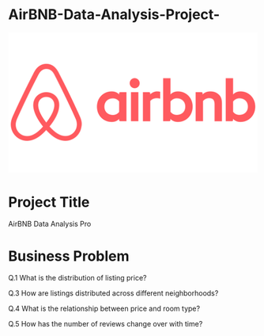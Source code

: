 # AirBNB-Data-Analysis-Project-
![AirBNB Logo](https://github.com/ritik168/AirBNB-Data-Analysis-Project-/blob/main/Airbnb-Logo-2014-Presente.png)

# Project Title
AirBNB Data Analysis Pro

# Business Problem
Q.1 What is the distribution of listing price?

Q.3 How are listings distributed across different neighborhoods?

Q.4 What is the relationship between price and room type?

Q.5 How has the number of reviews change over with time?
